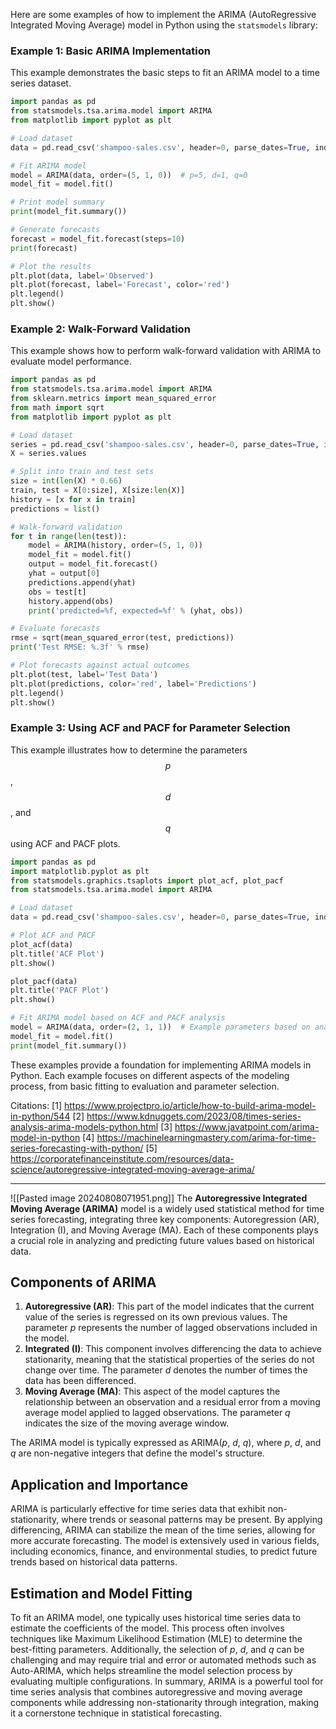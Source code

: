 Here are some examples of how to implement the ARIMA (AutoRegressive Integrated Moving Average) model in Python using the `statsmodels` library:

### Example 1: Basic ARIMA Implementation

This example demonstrates the basic steps to fit an ARIMA model to a time series dataset.

```python
import pandas as pd
from statsmodels.tsa.arima.model import ARIMA
from matplotlib import pyplot as plt

# Load dataset
data = pd.read_csv('shampoo-sales.csv', header=0, parse_dates=True, index_col=0)

# Fit ARIMA model
model = ARIMA(data, order=(5, 1, 0))  # p=5, d=1, q=0
model_fit = model.fit()

# Print model summary
print(model_fit.summary())

# Generate forecasts
forecast = model_fit.forecast(steps=10)
print(forecast)

# Plot the results
plt.plot(data, label='Observed')
plt.plot(forecast, label='Forecast', color='red')
plt.legend()
plt.show()
```

### Example 2: Walk-Forward Validation

This example shows how to perform walk-forward validation with ARIMA to evaluate model performance.

```python
import pandas as pd
from statsmodels.tsa.arima.model import ARIMA
from sklearn.metrics import mean_squared_error
from math import sqrt
from matplotlib import pyplot as plt

# Load dataset
series = pd.read_csv('shampoo-sales.csv', header=0, parse_dates=True, index_col=0)
X = series.values

# Split into train and test sets
size = int(len(X) * 0.66)
train, test = X[0:size], X[size:len(X)]
history = [x for x in train]
predictions = list()

# Walk-forward validation
for t in range(len(test)):
    model = ARIMA(history, order=(5, 1, 0))
    model_fit = model.fit()
    output = model_fit.forecast()
    yhat = output[0]
    predictions.append(yhat)
    obs = test[t]
    history.append(obs)
    print('predicted=%f, expected=%f' % (yhat, obs))

# Evaluate forecasts
rmse = sqrt(mean_squared_error(test, predictions))
print('Test RMSE: %.3f' % rmse)

# Plot forecasts against actual outcomes
plt.plot(test, label='Test Data')
plt.plot(predictions, color='red', label='Predictions')
plt.legend()
plt.show()
```

### Example 3: Using ACF and PACF for Parameter Selection

This example illustrates how to determine the parameters $$p$$, $$d$$, and $$q$$ using ACF and PACF plots.

```python
import pandas as pd
import matplotlib.pyplot as plt
from statsmodels.graphics.tsaplots import plot_acf, plot_pacf
from statsmodels.tsa.arima.model import ARIMA

# Load dataset
data = pd.read_csv('shampoo-sales.csv', header=0, parse_dates=True, index_col=0)

# Plot ACF and PACF
plot_acf(data)
plt.title('ACF Plot')
plt.show()

plot_pacf(data)
plt.title('PACF Plot')
plt.show()

# Fit ARIMA model based on ACF and PACF analysis
model = ARIMA(data, order=(2, 1, 1))  # Example parameters based on analysis
model_fit = model.fit()
print(model_fit.summary())
```

These examples provide a foundation for implementing ARIMA models in Python. Each example focuses on different aspects of the modeling process, from basic fitting to evaluation and parameter selection.

Citations:
[1] https://www.projectpro.io/article/how-to-build-arima-model-in-python/544
[2] https://www.kdnuggets.com/2023/08/times-series-analysis-arima-models-python.html
[3] https://www.javatpoint.com/arima-model-in-python
[4] https://machinelearningmastery.com/arima-for-time-series-forecasting-with-python/
[5] https://corporatefinanceinstitute.com/resources/data-science/autoregressive-integrated-moving-average-arima/

-----
![[Pasted image 20240808071951.png]]
The **Autoregressive Integrated Moving Average (ARIMA)** model is a widely used statistical method for time series forecasting, integrating three key components: Autoregression (AR), Integration (I), and Moving Average (MA). Each of these components plays a crucial role in analyzing and predicting future values based on historical data.

## Components of ARIMA

1. **Autoregressive (AR)**: This part of the model indicates that the current value of the series is regressed on its own previous values. The parameter $p$ represents the number of lagged observations included in the model.
2. **Integrated (I)**: This component involves differencing the data to achieve stationarity, meaning that the statistical properties of the series do not change over time. The parameter $d$ denotes the number of times the data has been differenced.
3. **Moving Average (MA)**: This aspect of the model captures the relationship between an observation and a residual error from a moving average model applied to lagged observations. The parameter $q$ indicates the size of the moving average window.

The ARIMA model is typically expressed as ARIMA($p$, $d$, $q$), where $p$, $d$, and $q$ are non-negative integers that define the model's structure.

## Application and Importance

ARIMA is particularly effective for time series data that exhibit non-stationarity, where trends or seasonal patterns may be present. By applying differencing, ARIMA can stabilize the mean of the time series, allowing for more accurate forecasting. The model is extensively used in various fields, including economics, finance, and environmental studies, to predict future trends based on historical data patterns.

## Estimation and Model Fitting

To fit an ARIMA model, one typically uses historical time series data to estimate the coefficients of the model. This process often involves techniques like Maximum Likelihood Estimation (MLE) to determine the best-fitting parameters. Additionally, the selection of $p$, $d$, and $q$ can be challenging and may require trial and error or automated methods such as Auto-ARIMA, which helps streamline the model selection process by evaluating multiple configurations. In summary, ARIMA is a powerful tool for time series analysis that combines autoregressive and moving average components while addressing non-stationarity through integration, making it a cornerstone technique in statistical forecasting.